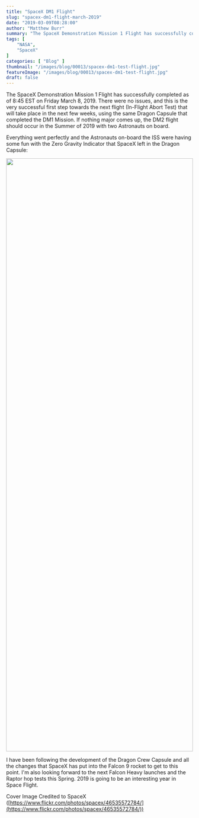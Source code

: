 ```yaml
---
title: "SpaceX DM1 Flight"
slug: "spacex-dm1-flight-march-2019"
date: "2019-03-09T08:28:00"
author: "Matthew Burr"
summary: "The SpaceX Demonstration Mission 1 Flight has successfully completed as of 8:45am EST on Friday March 8, 2019. There were no issues, and this is the very successful first step towards the next flight (In-Flight Abort Test) that will take place in the next few weeks, using the same Dragon Capsule that completed the DM1 Mission. If nothing major comes up, the DM2 flight should occur in the Summer of 2019 with two Astronauts on board."
tags: [
    "NASA",
    "SpaceX"
]
categories: [ "Blog" ]
thumbnail: "/images/blog/00013/spacex-dm1-test-flight.jpg"
featureImage: "/images/blog/00013/spacex-dm1-test-flight.jpg"
draft: false
---
```


The SpaceX Demonstration Mission 1 Flight has successfully completed as of 8:45 EST on Friday March 8, 2019. There were no issues, and this is the very successful first step towards the next flight (In-Flight Abort Test) that will take place in the next few weeks, using the same Dragon Capsule that completed the DM1 Mission. If nothing major comes up, the DM2 flight should occur in the Summer of 2019 with two Astronauts on board.

Everything went perfectly and the Astronauts on-board the ISS were having some fun with the Zero Gravity Indicator that SpaceX left in the Dragon Capsule:

<a href="https://twitter.com/SpaceX/status/1218976479150858241?s=20">
<img src="/images/blog/00013/spacex-dm1-test-flight-tweet.png" width="1100" height="1602" style="width: 100%; max-width: 550px;"/>
</a>

I have been following the development of the Dragon Crew Capsule and all the changes that SpaceX has put into the Falcon 9 rocket to get to this point. I'm also looking forward to the next Falcon Heavy launches and the Raptor hop tests this Spring. 2019 is going to be an interesting year in Space Flight.

Cover Image Credited to SpaceX ([https://www.flickr.com/photos/spacex/46535572784/](https://www.flickr.com/photos/spacex/46535572784/))

